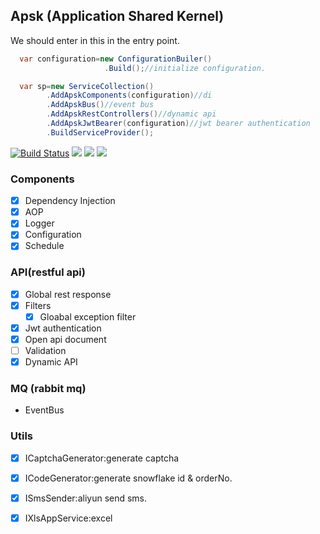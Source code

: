 ## Apsk (Application Shared Kernel)

We should enter in this in the entry point.
``` csharp
  var configuration=new ConfigurationBuiler()
                     .Build();//initialize configuration.

  var sp=new ServiceCollection()
        .AddApskComponents(configuration)//di
        .AddApskBus()//event bus
        .AddApskRestControllers()//dynamic api
        .AddApskJwtBearer(configuration)//jwt bearer authentication
        .BuildServiceProvider();
```
[![Build Status](https://secure.travis-ci.org/gainorloss/Apsk.png)](https://travis-ci.org/gainorloss/Apsk)
![](https://github.com/gainorloss/Apsk/workflows/build/badge.svg)
![](https://github.com/gainorloss/Apsk/workflows/publish/badge.svg)
![](https://github.com/gainorloss/Apsk/workflows/test/badge.svg)
###  Components
   * [x] Dependency Injection
   * [x] AOP
   * [x] Logger
   * [x] Configuration
   * [x] Schedule

### API(restful api)
   * [x] Global rest response
   * [x] Filters
     * [x] Gloabal exception filter
   * [x] Jwt authentication
   * [x] Open api document
   * [ ] Validation
   * [x] Dynamic API

### MQ (rabbit mq)
   * EventBus

### Utils 
   * [x] ICaptchaGenerator:generate captcha
   * [x] ICodeGenerator:generate snowflake id & orderNo.
   * [x] ISmsSender:aliyun send sms.
   * [x] IXlsAppService:excel
   
